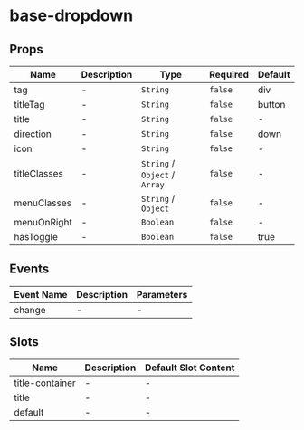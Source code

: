 # base-dropdown

## Props

<!-- @vuese:base-dropdown:props:start -->
|Name|Description|Type|Required|Default|
|---|---|---|---|---|
|tag|-|`String`|`false`|div|
|titleTag|-|`String`|`false`|button|
|title|-|`String`|`false`|-|
|direction|-|`String`|`false`|down|
|icon|-|`String`|`false`|-|
|titleClasses|-|`String` /  `Object` /  `Array`|`false`|-|
|menuClasses|-|`String` /  `Object`|`false`|-|
|menuOnRight|-|`Boolean`|`false`|-|
|hasToggle|-|`Boolean`|`false`|true|

<!-- @vuese:base-dropdown:props:end -->


## Events

<!-- @vuese:base-dropdown:events:start -->
|Event Name|Description|Parameters|
|---|---|---|
|change|-|-|

<!-- @vuese:base-dropdown:events:end -->


## Slots

<!-- @vuese:base-dropdown:slots:start -->
|Name|Description|Default Slot Content|
|---|---|---|
|title-container|-|-|
|title|-|-|
|default|-|-|

<!-- @vuese:base-dropdown:slots:end -->



